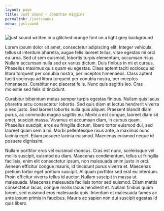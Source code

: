 ```yaml
---
layout: page
title: Just Sound - Jonathan Higgins
permalink: /justsound/
menu: justsound
---
```


<img
  sizes="(min-width: 56em) 800px, 90vw"
  srcset="/media/images/justsound_400.jpg 400w,
          /media/images/justsound_600.jpg 600w,
          /media/images/justsound.jpg 800w"
  alt="just sound written in a glitched orange font on a light grey background">

 Lorem ipsum dolor sit amet, consectetur adipiscing elit. Integer vehicula, tellus ut interdum pharetra, augue felis laoreet tellus, vitae egestas mi orci eu urna. Sed ut sem euismod, lobortis turpis elementum, accumsan risus. Nullam accumsan nulla sed ex varius dictum. Duis finibus in mi et cursus. Phasellus maximus quis quam eu egestas. Class aptent taciti sociosqu ad litora torquent per conubia nostra, per inceptos himenaeos. Class aptent taciti sociosqu ad litora torquent per conubia nostra, per inceptos himenaeos. Curabitur nec placerat felis. Nunc quis sagittis leo. Cras molestie sed felis id tincidunt.

Curabitur bibendum metus semper turpis egestas finibus. Nullam quis lacus pharetra arcu consectetur lobortis. Sed quis diam at lectus hendrerit viverra a nec justo. Sed laoreet lobortis nulla quis aliquet. Praesent blandit diam purus, ac commodo magna sagittis eu. Morbi a est congue, laoreet diam sit amet, suscipit massa. Vivamus et accumsan diam, in cursus quam. Phasellus suscipit, eros eu fringilla dictum, libero tortor euismod dui, sed laoreet quam sem a mi. Morbi pellentesque risus ante, a maximus nunc lacinia eget. Etiam posuere lacinia euismod. Maecenas euismod neque id posuere dignissim.

Nullam porttitor eros vel euismod rhoncus. Cras est nunc, scelerisque vel mollis suscipit, euismod eu diam. Maecenas condimentum, tellus ut fringilla facilisis, enim elit consectetur ipsum, non malesuada enim justo in orci. Aenean efficitur congue mauris, id tincidunt purus viverra et. Maecenas pretium tortor eget pretium suscipit. Aliquam porttitor sed erat eu interdum. Proin efficitur viverra tellus id auctor. Nullam suscipit in massa ut malesuada. Maecenas malesuada facilisis tortor sed euismod. Etiam mattis consectetur lacus, congue mollis lacus hendrerit et. Nullam finibus quam lorem, sed euismod eros malesuada quis. Interdum et malesuada fames ac ante ipsum primis in faucibus. Mauris ac sapien non dui suscipit egestas id quis libero. 

